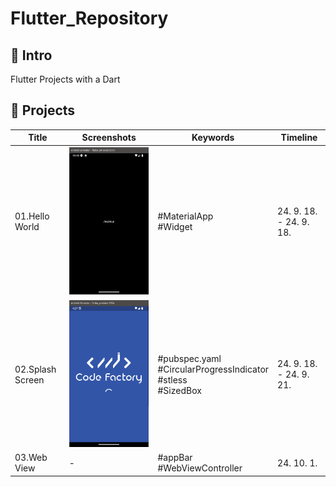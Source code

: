 # Flutter_Repository

## 📍 Intro

Flutter Projects with a Dart



## 📍 Projects

| Title            | Screenshots                                                  | Keywords                                                     | Timeline                |
| ---------------- | ------------------------------------------------------------ | ------------------------------------------------------------ | ----------------------- |
| 01.Hello World   | ![image-20240918195644724](README.assets/image-20240918195644724.png) | #MaterialApp<br />#Widget                                    | 24. 9. 18. - 24. 9. 18. |
| 02.Splash Screen | ![image-20240922013211295](README.assets/image-20240922013211295.png) | #pubspec.yaml<br />#CircularProgressIndicator<br />#stless<br />#SizedBox | 24. 9. 18. - 24. 9. 21. |
| 03.Web View      | -                                                            | #appBar<br />#WebViewController                              | 24. 10. 1.              |

